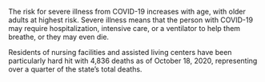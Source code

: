 The risk for severe illness from COVID-19 increases with age, with older adults at highest risk. Severe illness means that the person with COVID-19 may require hospitalization, intensive care, or a ventilator to help them breathe, or they may even die.

Residents of nursing facilities and assisted living centers have been particularly hard hit with 4,836 deaths as of October 18, 2020, representing over a quarter of the state’s total deaths.
